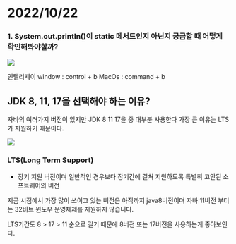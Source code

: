# 2022/10/22

### 1. System.out.println()이 static 메서드인지 아닌지 궁금할 때 어떻게 확인해봐야할까?

![](../../../../Desktop/c+b.png)

인텔리제이 
window : control + b
MacOs : command + b

## JDK 8, 11, 17을 선택해야 하는 이유? 

자바의 여러가지 버전이 있지만 JDK 8 11 17을 중 대부분 사용한다 가장 큰 이유는 LTS가 지원하기 때문이다.

![](../../../../Desktop/LTS.png)

### LTS(Long Term Support)
- 장기 지원 버전이며 일반적인 경우보다 장기간에 걸쳐 지원하도록 특별히 고안된 소프트웨어의 버전


지금 시점에서 가장 많이 쓰이고 있는 버전은 아직까지 java8버전이며 자바 11버전 부터는 32비트
윈도우 운영체제를 지원하지 않습니다.

LTS기간도 8 > 17 > 11 순으로 길기 때문에 8버전 또는 17버전을 사용하는게 좋아보인다.